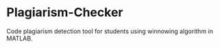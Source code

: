 # Plagiarism-Checker
Code plagiarism detection tool for students using winnowing algorithm in MATLAB.
